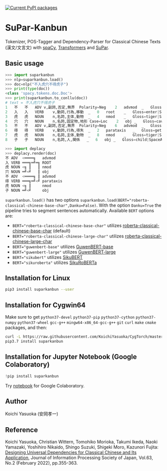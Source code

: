 [![Current PyPI packages](https://badge.fury.io/py/suparkanbun.svg)](https://pypi.org/project/suparkanbun/)

# SuPar-Kanbun

Tokenizer, POS-Tagger and Dependency-Parser for Classical Chinese Texts (漢文/文言文) with [spaCy](https://spacy.io), [Transformers](https://huggingface.co/transformers/) and [SuPar](https://github.com/yzhangcs/parser).

## Basic usage

```py
>>> import suparkanbun
>>> nlp=suparkanbun.load()
>>> doc=nlp("不入虎穴不得虎子")
>>> print(type(doc))
<class 'spacy.tokens.doc.Doc'>
>>> print(suparkanbun.to_conllu(doc))
# text = 不入虎穴不得虎子
1	不	不	ADV	v,副詞,否定,無界	Polarity=Neg	2	advmod	_	Gloss=not|SpaceAfter=No
2	入	入	VERB	v,動詞,行為,移動	_	0	root	_	Gloss=enter|SpaceAfter=No
3	虎	虎	NOUN	n,名詞,主体,動物	_	4	nmod	_	Gloss=tiger|SpaceAfter=No
4	穴	穴	NOUN	n,名詞,固定物,地形	Case=Loc	2	obj	_	Gloss=cave|SpaceAfter=No
5	不	不	ADV	v,副詞,否定,無界	Polarity=Neg	6	advmod	_	Gloss=not|SpaceAfter=No
6	得	得	VERB	v,動詞,行為,得失	_	2	parataxis	_	Gloss=get|SpaceAfter=No
7	虎	虎	NOUN	n,名詞,主体,動物	_	8	nmod	_	Gloss=tiger|SpaceAfter=No
8	子	子	NOUN	n,名詞,人,関係	_	6	obj	_	Gloss=child|SpaceAfter=No

>>> import deplacy
>>> deplacy.render(doc)
不 ADV  <════╗   advmod
入 VERB ═══╗═╝═╗ ROOT
虎 NOUN <╗ ║   ║ nmod
穴 NOUN ═╝<╝   ║ obj
不 ADV  <════╗ ║ advmod
得 VERB ═══╗═╝<╝ parataxis
虎 NOUN <╗ ║     nmod
子 NOUN ═╝<╝     obj
```

`suparkanbun.load()` has two options `suparkanbun.load(BERT="roberta-classical-chinese-base-char",Danku=False)`. With the option `Danku=True` the pipeline tries to segment sentences automatically. Available `BERT` options are:

* `BERT="roberta-classical-chinese-base-char"` utilizes [roberta-classical-chinese-base-char](https://huggingface.co/KoichiYasuoka/roberta-classical-chinese-base-char) (default)
* `BERT="roberta-classical-chinese-large-char"` utilizes [roberta-classical-chinese-large-char](https://huggingface.co/KoichiYasuoka/roberta-classical-chinese-large-char)
* `BERT="guwenbert-base"` utilizes [GuwenBERT-base](https://huggingface.co/ethanyt/guwenbert-base)
* `BERT="guwenbert-large"` utilizes [GuwenBERT-large](https://huggingface.co/ethanyt/guwenbert-large)
* `BERT="sikubert"` utilizes [SikuBERT](https://huggingface.co/SIKU-BERT/sikubert)
* `BERT="sikuroberta"` utilizes [SikuRoBERTa](https://huggingface.co/SIKU-BERT/sikuroberta)

## Installation for Linux

```sh
pip3 install suparkanbun --user
```

## Installation for Cygwin64

Make sure to get `python37-devel` `python37-pip` `python37-cython` `python37-numpy` `python37-wheel` `gcc-g++` `mingw64-x86_64-gcc-g++` `git` `curl` `make` `cmake` packages, and then:
```sh
curl -L https://raw.githubusercontent.com/KoichiYasuoka/CygTorch/master/installer/supar.sh | sh
pip3.7 install suparkanbun
```

## Installation for Jupyter Notebook (Google Colaboratory)

```py
!pip install suparkanbun 
```

Try [notebook](https://colab.research.google.com/github/KoichiYasuoka/SuPar-Kanbun/blob/main/suparkanbun.ipynb) for Google Colaboratory.

## Author

Koichi Yasuoka (安岡孝一)

## Reference

Koichi Yasuoka, Christian Wittern, Tomohiko Morioka, Takumi Ikeda, Naoki Yamazaki, Yoshihiro Nikaido, Shingo Suzuki, Shigeki Moro, Kazunori Fujita: [Designing Universal Dependencies for Classical Chinese and Its Application](http://id.nii.ac.jp/1001/00216242/), Journal of Information Processing Society of Japan, Vol.63, No.2 (February 2022), pp.355-363.
